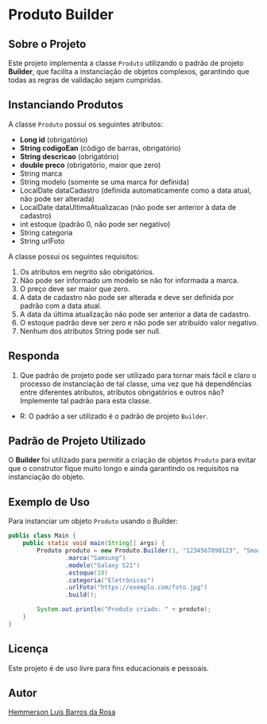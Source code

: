 # Produto Builder

## Sobre o Projeto

Este projeto implementa a classe `Produto` utilizando o padrão de projeto **Builder**, que facilita a instanciação de objetos complexos, garantindo que todas as regras de validação sejam cumpridas.

## Instanciando Produtos

A classe `Produto` possui os seguintes atributos:

- **Long id** (obrigatório)
- **String codigoEan** (código de barras, obrigatório)
- **String descricao** (obrigatório)
- **double preco** (obrigatório, maior que zero)
- String marca
- String modelo (somente se uma marca for definida)
- LocalDate dataCadastro (definida automaticamente como a data atual, não pode ser alterada)
- LocalDate dataUltimaAtualizacao (não pode ser anterior à data de cadastro)
- int estoque (padrão 0, não pode ser negativo)
- String categoria
- String urlFoto

A classe possui os seguintes requisitos:

1. Os atributos em negrito são obrigatórios.
2. Não pode ser informado um modelo se não for informada a marca.
3. O preço deve ser maior que zero.
4. A data de cadastro não pode ser alterada e deve ser definida por padrão com a data atual.
5. A data da última atualização não pode ser anterior a data de cadastro.
6. O estoque padrão deve ser zero e não pode ser atribuído valor negativo.
7. Nenhum dos atributos String pode ser null.

## Responda
1. Que padrão de projeto pode ser utilizado para tornar mais fácil e claro o processo de instanciação de tal classe, uma vez que há dependências entre diferentes atributos, atributos obrigatórios e outros não? Implemente tal padrão para esta classe.

 - R: O padrão a ser utilizado é o padrão de projeto `Builder`.

## Padrão de Projeto Utilizado

O **Builder** foi utilizado para permitir a criação de objetos `Produto` para evitar que o construtor fique muito longo e ainda garantindo os requisitos na instanciação do objeto.

## Exemplo de Uso

Para instanciar um objeto `Produto` usando o Builder:

```java
public class Main {
    public static void main(String[] args) {
        Produto produto = new Produto.Builder(1, "1234567890123", "Smartphone", 1999.99)
                .marca("Samsung")
                .modelo("Galaxy S21")
                .estoque(10)
                .categoria("Eletrônicos")
                .urlFoto("https://exemplo.com/foto.jpg")
                .build();

        System.out.println("Produto criado: " + produto);
    }
}
```

## Licença

Este projeto é de uso livre para fins educacionais e pessoais.

## Autor
[Hemmerson Luis Barros da Rosa](https://github.com/hemmerson)